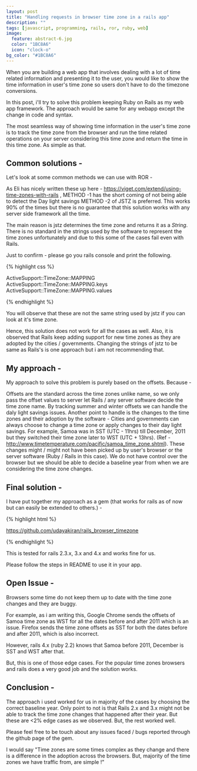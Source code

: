 ```yaml
---
layout: post
title: "Handling requests in browser time zone in a rails app"
description: ""
tags: [javascript, programming, rails, ror, ruby, web]
image:
  feature: abstract-6.jpg
  color: "1BC8A6"
  icon: "clock-o"
bg_color: "#1BC8A6"
---
```


When you are building a web app that involves dealing with a lot of time related information and presenting it to the user, you would like to show the time information in user's time zone so users don't have to do the timezone conversions.

In this post, i'll try to solve this problem keeping Ruby on Rails as my web app framework. The approach would be same for any webapp except the change in code and syntax.

The most seamless way of showing time information in the user's time zone is to track the time zone from the browser and run the time related operations on your server considering this time zone and return the time in this time zone. As simple as that.

## Common solutions -


Let's look at some common methods we can use with ROR -

As Eli has nicely written these up here - https://viget.com/extend/using-time-zones-with-rails , METHOD -1 has the short coming of not being able to detect the Day light savings METHOD -2 of JSTZ is preferred. This works 90% of the times but there is no guarantee that this solution works with any server side framework all the time.

The main reason is jstz determines the time zone and returns it as a *String*. There is no standard in the strings used by the software to represent the time zones unfortunately and due to this some of the cases fail even with Rails.

Just to confirm - please go you rails console and print the following.

{% highlight css %}

ActiveSupport::TimeZone::MAPPING
ActiveSupport::TimeZone::MAPPING.keys
ActiveSupport::TimeZone::MAPPING.values

{% endhighlight %}

You will observe that these are not the same string used by jstz if you can look at it's time zone.

Hence, this solution does not work for all the cases as well. Also, it is observed that Rails keep adding support for new time zones as they are adopted by the cities / governments. Changing the strings of jstz to be same as Rails's is one approach but i am not recommending that.

## My approach -


My approach to solve this problem is purely based on the offsets. Because -

Offsets are the standard across the time zones unlike name, so we only pass the offset values to server let Rails / any server software decide the time zone name.
 By tracking summer and winter offsets we can handle the daly light savings issues.
Another point to handle is the changes to the time zones and their adoption by the software -
Cities and governments can always choose to change a time zone or apply changes to their day light savings.  For example, Samoa was in SST (UTC - 11hrs) till December, 2011 but they switched their time zone later to WST (UTC + 13hrs). (Ref - http://www.timetemperature.com/pacific/samoa_time_zone.shtml).  These changes might / might not have been picked up by user's browser or the server software (Ruby / Rails in this case). We do not have control over the browser but we should be able to decide a baseline year from when we are considering the time zone changes.


## Final solution -

I have put together my approach as a gem (that works for rails as of now but can easily be extended to others.) -

{% highlight html %}

https://github.com/udayakiran/rails_browser_timezone

{% endhighlight %}

This is tested for rails 2.3.x, 3.x and 4.x and works fine for us.

Please follow the steps in README to use it in your app.

## Open Issue -


 Browsers some time do not keep them up to date with the time zone changes and they are buggy.

For example, as i am writing this, Google Chrome sends the offsets of Samoa time zone as WST for all the dates before and after 2011 which is an issue. Firefox sends the time zone offsets as SST for both the dates before and after 2011, which is also incorrect.

However, rails 4.x (ruby 2.2) knows that Samoa before 2011, December is SST and  WST after that.

But, this is one of those edge cases. For the popular time zones browsers and rails does a very good job and the solution works.

## Conclusion -

The approach i used worked for us in majority of the cases by choosing the correct baseline year. Only point to not is that Rails 2.x and 3.x might not be able to track the time zone changes that happened after their year. But these are <2% edge cases as we observed. But, the rest worked well.

Please feel free to be touch about any issues faced / bugs reported through the github page of the gem.

I would say "Time zones are some times complex as they change and there is a difference in the adoption across the browsers. But, majority of the time zones we have traffic from, are simple !"
